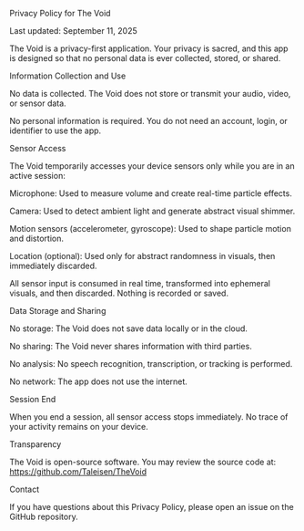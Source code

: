 Privacy Policy for The Void

Last updated: September 11, 2025

The Void is a privacy-first application. Your privacy is sacred, and this app is designed so that no personal data is ever collected, stored, or shared.

Information Collection and Use

No data is collected. The Void does not store or transmit your audio, video, or sensor data.

No personal information is required. You do not need an account, login, or identifier to use the app.

Sensor Access

The Void temporarily accesses your device sensors only while you are in an active session:

Microphone: Used to measure volume and create real-time particle effects.

Camera: Used to detect ambient light and generate abstract visual shimmer.

Motion sensors (accelerometer, gyroscope): Used to shape particle motion and distortion.

Location (optional): Used only for abstract randomness in visuals, then immediately discarded.

All sensor input is consumed in real time, transformed into ephemeral visuals, and then discarded. Nothing is recorded or saved.

Data Storage and Sharing

No storage: The Void does not save data locally or in the cloud.

No sharing: The Void never shares information with third parties.

No analysis: No speech recognition, transcription, or tracking is performed.

No network: The app does not use the internet.

Session End

When you end a session, all sensor access stops immediately. No trace of your activity remains on your device.

Transparency

The Void is open-source software. You may review the source code at:
https://github.com/Taleisen/TheVoid

Contact

If you have questions about this Privacy Policy, please open an issue on the GitHub repository.

